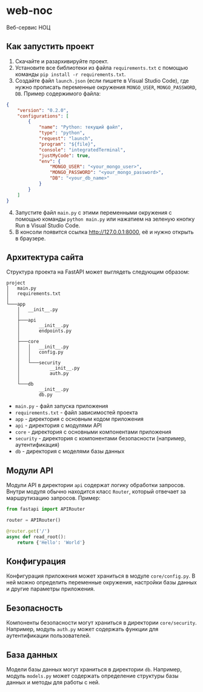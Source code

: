 # web-noc
Веб-сервис НОЦ

## Как запустить проект

1. Скачайте и разархивируйте проект.
2. Установите все библиотеки из файла `requirements.txt` с помощью команды `pip install -r requirements.txt`.
3. Создайте файл `launch.json` (если пишете в Visual Studio Code), где нужно прописать переменные окружения `MONGO_USER`, `MONGO_PASSWORD`, `DB`. Пример содержимого файла:

```json
{
    "version": "0.2.0",
    "configurations": [
        {
            "name": "Python: текущий файл",
            "type": "python",
            "request": "launch",
            "program": "${file}",
            "console": "integratedTerminal",
            "justMyCode": true,
            "env": {
                "MONGO_USER": "<your_mongo_user>",
                "MONGO_PASSWORD": "<your_mongo_password>",
                "DB": "<your_db_name>"
            }
        }
    ]
}
```

4. Запустите файл `main.py` с этими переменными окружения с помощью команды `python main.py` или нажатием на зеленую кнопку Run в Visual Studio Code.
5. В консоли появится ссылка http://127.0.0.1:8000, её и нужно открыть в браузере.


## Архитектура сайта

Структура проекта на FastAPI может выглядеть следующим образом:

```
project
│   main.py
│   requirements.txt
│
└───app
    │   __init__.py
    │
    ├───api
    │       __init__.py
    │       endpoints.py          
    │
    ├───core
    │   │   __init__.py
    │   │   config.py
    │   │
    │   └───security
    │           __init__.py
    │           auth.py
    │
    └───db
            __init__.py
            db.py

```

- `main.py` - файл запуска приложения
- `requirements.txt` - файл зависимостей проекта
- `app` - директория с основным кодом приложения
- `api` - директория с модулями API
- `core` - директория с основными компонентами приложения
- `security` - директория с компонентами безопасности (например, аутентификация)
- `db` - директория с моделями базы данных

## Модули API

Модули API в директории `api` содержат логику обработки запросов. Внутри модуля обычно находится класс `Router`, который отвечает за маршрутизацию запросов. Пример:

```python
from fastapi import APIRouter

router = APIRouter()

@router.get('/')
async def read_root():
    return {'Hello': 'World'}

```

## Конфигурация

Конфигурация приложения может храниться в модуле `core/config.py`. В ней можно определить переменные окружения, настройки базы данных и другие параметры приложения.

## Безопасность

Компоненты безопасности могут храниться в директории `core/security`. Например, модуль `auth.py` может содержать функции для аутентификации пользователей.

## База данных

Модели базы данных могут храниться в директории `db`. Например, модуль `models.py` может содержать определение структуры базы данных и методы для работы с ней.
